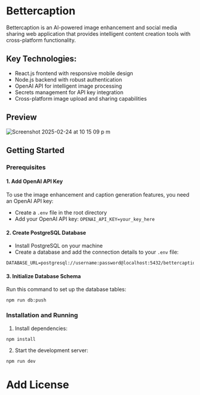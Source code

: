 # Bettercaption

Bettercaption is an AI-powered image enhancement and social media sharing web application that provides intelligent content creation tools with cross-platform functionality.

## Key Technologies:
- React.js frontend with responsive mobile design
- Node.js backend with robust authentication
- OpenAI API for intelligent image processing
- Secrets management for API key integration
- Cross-platform image upload and sharing capabilities

## Preview

![Screenshot 2025-02-24 at 10 15 09 p m](https://github.com/user-attachments/assets/9adf7237-652f-4b0b-8be4-23bb4cb245d5)

## Getting Started

### Prerequisites

#### 1. Add OpenAI API Key
To use the image enhancement and caption generation features, you need an OpenAI API key:

- Create a `.env` file in the root directory
- Add your OpenAI API key: `OPENAI_API_KEY=your_key_here`

#### 2. Create PostgreSQL Database

- Install PostgreSQL on your machine
- Create a database and add the connection details to your `.env` file:
```
DATABASE_URL=postgresql://username:password@localhost:5432/bettercaption
```

#### 3. Initialize Database Schema
Run this command to set up the database tables:
```
npm run db:push
```

### Installation and Running

1. Install dependencies:
```
npm install
```

2. Start the development server:
```
npm run dev
```
# Add License